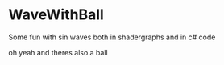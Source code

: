 # WaveWithBall
Some fun with sin waves both in shadergraphs and in c# code

oh yeah and theres also a ball
